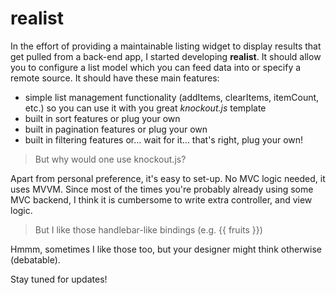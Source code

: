 # realist

In the effort of providing a maintainable listing widget to display results that get pulled from a back-end app, I started developing **realist**.
It should allow you to configure a list model which you can feed data into or specify a remote source. It should have these main features:

* simple list management functionality (addItems, clearItems, itemCount, etc.) so you can use it with you great _knockout.js_ template
* built in sort features or plug your own
* built in pagination features or plug your own
* built in filtering features or... wait for it... that's right, plug your own!

> But why would one use knockout.js?

Apart from personal preference, it's easy to set-up. No MVC logic needed, it uses MVVM. Since most of the times you're probably already using some
MVC backend, I think it is cumbersome to write extra controller, and view logic.

> But I like those handlebar-like bindings (e.g. {{ fruits }})

Hmmm, sometimes I like those too, but your designer might think otherwise (debatable).


Stay tuned for updates!
